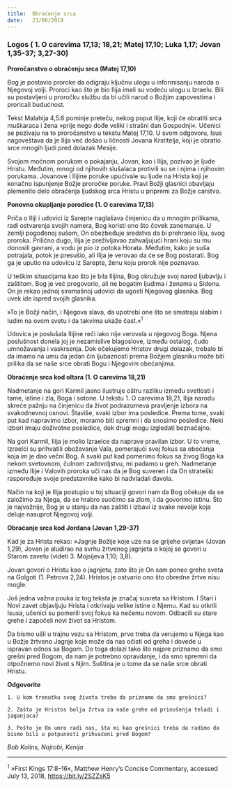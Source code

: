 ```yaml
---
title:  Obraćenje srca
date:   23/06/2019
---
```


### Logos ( 1. O carevima 17,13; 18,21; Matej 17,10; Luka 1,17; Jovan 1,35-37; 3,27-30)

**Proročanstvo o obraćenju srca (Matej 17,10)**

Bog je postavio proroke da odigraju ključnu ulogu u informisanju naroda o Njegovoj volji. Proroci kao što je bio Ilija imali su vodeću ulogu u Izraelu. Bili su postavljeni u proročku službu da bi učili narod o Božjim zapovestima i proricali budućnost.

Tekst Malahija 4,5.6 pominje preteču, nekog poput Ilije, koji će obratiti srca muškaraca i žena »prije nego dođe veliki i strašni dan Gospodnji«. Učenici se pozivaju na to proročanstvo u tekstu  Matej 17,10. U svom odgovoru, Isus nagoveštava da je Ilija već došao u ličnosti Jovana Krstitelja, koji je obratio srce mnogih ljudi pred dolazak Mesije.

Svojom moćnom porukom o pokajanju, Jovan, kao i Ilija, pozivao je ljude Hristu. Međutim, mnogi od njihovih slušalaca protivili su se i njima i njihovim porukama. Jovanove i Ilijine poruke upućivale su ljude na Hrista koji je konačno ispunjenje Božje proročke poruke. Pravi Božji glasnici obavljaju plemenito delo obraćenja ljudskog srca Hristu u pripremi za Božje carstvo.

**Ponovno okupljanje porodice (1. O carevima 17,13)**

Priča o Iliji i udovici iz Sarepte naglašava činjenicu da u mnogim prilikama, radi ostvarenja svojih namera, Bog koristi ono što čovek zanemaruje. U zemlji pogođenoj sušom, On obezbeđuje sredstva da bi prehranio Iliju, svog proroka. Prilično dugo, Ilija je preživljavao zahvaljujući hrani koju su mu donosili gavrani, a vodu je pio iz potoka Horata. Međutim, kako je suša potrajala, potok je presušio, ali Ilija je verovao da će se Bog postarati. Bog ga je uputio na udovicu iz Sarepte, ženu koju prorok nije poznavao.

U teškim situacijama kao što je bila Ilijina, Bog okružuje svoj narod ljubavlju i zaštitom. Bog je već progovorio, ali ne bogatim ljudima i ženama u Sidonu. On je rekao jednoj siromašnoj udovici da ugosti Njegovog glasnika. Bog uvek ide ispred svojih glasnika.

»To je Božji način, i Njegova slava, da upotrebi one što se smatraju slabim i ludim na ovom svetu i da takvima ukaže čast.«<sup>1</sup>

Udovica je poslušala Ilijine reči iako nije verovala u njegovog Boga. Njena poslušnost donela joj je nezamislive blagoslove, između ostalog, čudo umnožavanja i vaskrsenja. Dok očekujemo Hristov drugi dolazak, trebalo bi da imamo na umu da jedan čin ljubaznosti prema Božjem glasniku može biti prilika da se naše srce obrati Bogu i Njegovim obećanjima.

**Obraćenje srca kod oltara (1. O carevima 18,21)**

Nadmetanje na gori Karmil jasno ilustruje oštru razliku između svetlosti i tame, istine i zla, Boga i sotone. U tekstu 1. O carevima 18,21, Ilija narodu skreće pažnju na činjenicu da život podrazumeva pravljenje izbora na svakodnevnoj osnovi. Štaviše, svaki izbor ima posledice. Prema tome, svaki put kad napravimo izbor, moramo biti spremni i da snosimo posledice. Neki izbori imaju doživotne posledice, dok drugi mogu izgledati beznačajno.

Na gori Karmil, Ilija je molio Izraelce da naprave pravilan izbor. U to vreme, Izraelci su prihvatili obožavanje Vala, pomerajući svoj fokus sa obećanja koja im je dao večni Bog. A svaki put kad pomerimo fokus sa živog Boga ka nekom svetovnom, čulnom zadovoljstvu, mi padamo u greh. Nadmetanje između Ilije i Valovih proroka uči nas da je Bog suveren i da On strateški raspoređuje svoje predstavnike kako bi nadvladali đavola.

Način na koji je Ilija postupio u toj situaciji govori nam da Bog očekuje da se založimo za Njega, da se hrabro suočimo sa zlom, i da govorimo istinu. Što je najvažnije, Bog je u stanju da nas zaštiti i izbavi iz svake nevolje koja deluje nasuprot Njegovoj volji.

**Obraćanje srca kod Jordana (Jovan 1,29-37)**

Kad je za Hrista rekao: »Jagnje Božije koje uze na se grijehe svijeta« (Jovan 1,29), Jovan je aludirao na svrhu žrtvenog jagnjeta o kojoj se govori u Starom zavetu (videti 3. Mojsijeva 1,10; 3,8).

Jovan govori o Hristu kao o jagnjetu, zato što je On sam poneo grehe sveta na Golgoti (1. Petrova 2,24). Hristos je ostvario ono što obredne žrtve nisu mogle.

Još jedna važna pouka iz tog teksta je značaj susreta sa Hristom. I Stari i Novi zavet objavljuju Hrista i otkrivaju velike istine o Njemu. Kad su otkrili Isusa, učenici su pomerili svoj fokus ka nečemu novom. Odbacili su stare grehe i započeli novi život sa Hristom.

Da bismo ušli u trajnu vezu sa Hristom, prvo treba da verujemo u Njega kao u Božje žrtveno Jagnje koje može da nas očisti od greha i dovede u ispravan odnos sa Bogom. Do toga dolazi tako što najpre priznamo da smo grešni pred Bogom, da nam je potrebno opravdanje, i da smo spremni da otpočnemo novi život s Njim. Suština je u tome da se naše srce obrati Hristu.  

**Odgovorite**

`1.	U kom trenutku svog života treba da priznamo da smo grešnici?`

`2.	Zašto je Hristos bolja žrtva za naše grehe od prinošenja teladi i jaganjaca?`

`3.	Pošto je On umro radi nas, šta mi kao grešnici treba da radimo da bismo bili u potpunosti prihvaćeni pred Bogom?`

*Bob Kolins, Najrobi, Kenija*

______________

<sup>1</sup>	»First Kings 17:8–16«, Matthew Henry’s Concise Commentary, accessed July 13, 2018, https://bit.ly/2SZZsK5
